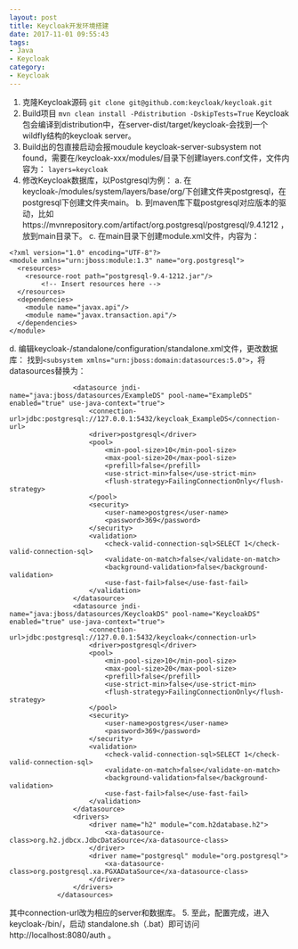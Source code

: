 ```yaml
---
layout: post
title: Keycloak开发环境搭建
date: 2017-11-01 09:55:43
tags:
- Java
- Keycloak
category:
- Keycloak
---
```

1. 克隆Keycloak源码
`git clone git@github.com:keycloak/keycloak.git`
2. Build项目
`mvn clean install -Pdistribution -DskipTests=True`
Keycloak包会编译到distribution中，在server-dist/target/keycloak-<version>会找到一个wildfly结构的keycloak server。
3. Build出的包直接启动会报moudule keycloak-server-subsystem not found，需要在/keycloak-xxx/modules/目录下创建layers.conf文件，文件内容为：
`layers=keycloak`
4. 修改Keycloak数据库，以Postgresql为例：
a. 在keycloak-<version>/modules/system/layers/base/org/下创建文件夹postgresql，在postgresql下创建文件夹main。
b. 到maven库下载postgresql对应版本的驱动，比如https://mvnrepository.com/artifact/org.postgresql/postgresql/9.4.1212 ，放到main目录下。
c. 在main目录下创建module.xml文件，内容为：
```
<?xml version="1.0" encoding="UTF-8"?>
<module xmlns="urn:jboss:module:1.3" name="org.postgresql">
  <resources>
    <resource-root path="postgresql-9.4-1212.jar"/>
        <!-- Insert resources here -->
  </resources>
  <dependencies>
    <module name="javax.api"/>
    <module name="javax.transaction.api"/>
  </dependencies>
</module>
```
d. 编辑keycloak-<version>/standalone/configuration/standalone.xml文件，更改数据库：
找到`<subsystem xmlns="urn:jboss:domain:datasources:5.0">`，将datasources替换为：
```<datasources>
                <datasource jndi-name="java:jboss/datasources/ExampleDS" pool-name="ExampleDS" enabled="true" use-java-context="true">
                    <connection-url>jdbc:postgresql://127.0.0.1:5432/keycloak_ExampleDS</connection-url>
                    <driver>postgresql</driver>
                    <pool>
                        <min-pool-size>10</min-pool-size>
                        <max-pool-size>20</max-pool-size>
                        <prefill>false</prefill>
                        <use-strict-min>false</use-strict-min>
                        <flush-strategy>FailingConnectionOnly</flush-strategy>
                    </pool>
                    <security>
                        <user-name>postgres</user-name>
                        <password>369</password>
                    </security>
                    <validation>
                        <check-valid-connection-sql>SELECT 1</check-valid-connection-sql>
                        <validate-on-match>false</validate-on-match>
                        <background-validation>false</background-validation>
                        <use-fast-fail>false</use-fast-fail>
                    </validation>
                </datasource>
                <datasource jndi-name="java:jboss/datasources/KeycloakDS" pool-name="KeycloakDS" enabled="true" use-java-context="true">
                    <connection-url>jdbc:postgresql://127.0.0.1:5432/keycloak</connection-url>
                    <driver>postgresql</driver>
                    <pool>
                        <min-pool-size>10</min-pool-size>
                        <max-pool-size>20</max-pool-size>
                        <prefill>false</prefill>
                        <use-strict-min>false</use-strict-min>
                        <flush-strategy>FailingConnectionOnly</flush-strategy>
                    </pool>
                    <security>
                        <user-name>postgres</user-name>
                        <password>369</password>
                    </security>
                    <validation>
                        <check-valid-connection-sql>SELECT 1</check-valid-connection-sql>
                        <validate-on-match>false</validate-on-match>
                        <background-validation>false</background-validation>
                        <use-fast-fail>false</use-fast-fail>
                    </validation>
                </datasource>
                <drivers>
                    <driver name="h2" module="com.h2database.h2">
                        <xa-datasource-class>org.h2.jdbcx.JdbcDataSource</xa-datasource-class>
                    </driver>
                    <driver name="postgresql" module="org.postgresql">
                        <xa-datasource-class>org.postgresql.xa.PGXADataSource</xa-datasource-class>
                    </driver>
                </drivers>
            </datasources>
```
其中connection-url改为相应的server和数据库。
5. 至此，配置完成，进入keycloak-<version>/bin/，启动 standalone.sh（.bat）即可访问http://localhost:8080/auth 。

